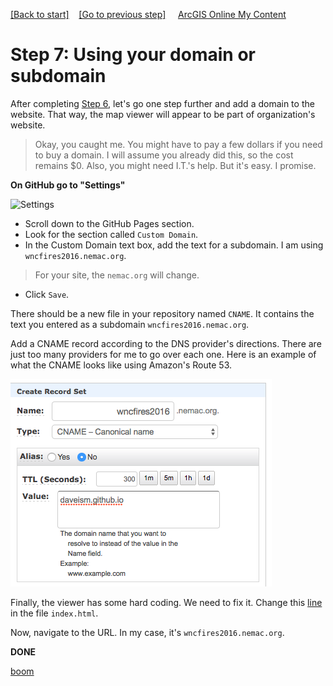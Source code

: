 [[Back to start]](github.md)&nbsp;&nbsp;&nbsp;&nbsp;[[Go to previous step]](GitHub_step6.md)
&nbsp;&nbsp;&nbsp;&nbsp;[ArcGIS Online My Content](http://www.arcgis.com/home/content.html)

# Step 7: Using your domain or subdomain

After completing [Step 6](GitHub_step6.md), let's go one step further and add a domain to the website. That way, the map viewer will appear to be part of organization's website.


> Okay, you caught me. You might have to pay a few dollars if you need to buy a domain. I will assume you already did this, so the cost remains $0. Also, you might need I.T.'s help. But it's easy. I promise.


**On GitHub go to "Settings"**

![Settings](https://docs.google.com/uc?id=0BykF_bN9fsvIU0hBWE52ZTBjWUE)

- Scroll down to the GitHub Pages section.
- Look for the section called `Custom Domain`.
- In the Custom Domain text box, add the text for a subdomain. I am using `wncfires2016.nemac.org`.
> For your site, the `nemac.org` will change.

- Click `Save`.


There should be a new file in your repository named `CNAME`. It contains the text you entered as a subdomain `wncfires2016.nemac.org`.

Add a CNAME record according to the DNS provider's directions. There are just too many providers for me to go over each one. Here is an example of what the CNAME looks like using Amazon's Route 53.

![rename](dns.png)

Finally, the viewer has some hard coding. We need to fix it. Change this [line](https://gist.github.com/daveism/d9d2cf2d34c5ee9b540ec5ca8abf4dab/revisions?diff=split) in the file `index.html`.

Now, navigate to the URL. In my case, it's `wncfires2016.nemac.org`.

**DONE** 

[boom](boom.md)

